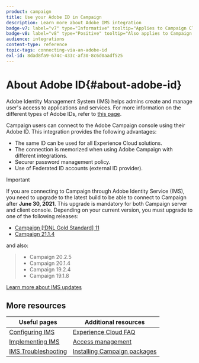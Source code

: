 ```yaml
---
product: campaign
title: Use your Adobe ID in Campaign
description: Learn more about Adobe IMS integration
badge-v7: label="v7" type="Informative" tooltip="Applies to Campaign Classic v7"
badge-v8: label="v8" type="Positive" tooltip="Also applies to Campaign v8"
audience: integrations
content-type: reference
topic-tags: connecting-via-an-adobe-id
exl-id: 8dad8fa9-674c-433c-af30-8c6d0aadf525
---
```

# About Adobe ID{#about-adobe-id}

Adobe Identity Management System (IMS) helps admins create and manage user's access to applications and services. For more information on the different types of Adobe IDs, refer to [this page](https://helpx.adobe.com/enterprise/using/identity.html).

Campaign users can connect to the Adobe Campaign console using their Adobe ID. This integration provides the following advantages:

* The same ID can be used for all Experience Cloud solutions.
* The connection is memorized when using Adobe Campaign with different integrations.
* Securer password management policy.
* Use of Federated ID accounts (external ID provider).


>[!IMPORTANT]
>
>If you are connecting to Campaign through Adobe Identity Service (IMS), you need to upgrade to the latest build to be able to connect to Campaign after **June 30, 2021**. This upgrade is mandatory for both Campaign server and client console. Depending on your current version, you must upgrade to one of the following releases: 
>
> * [Campaign [!DNL Gold Standard] 11](../../rn/using/gold-standard.md)
> * [Campaign 21.1.4](../../rn/using/latest-release.md)

and also:

> * Campaign 20.2.5
> * Campaign 20.1.4
> * Campaign 19.2.4
> * Campaign 19.1.8
>
[Learn more about IMS updates](../../technotes/using/ims-updates.md)
>

## More resources

| Useful pages | Additional resources |
|---|---|
| [Configuring IMS](../../integrations/using/configuring-ims.md) | [Experience Cloud FAQ](https://experienceleague.adobe.com/docs/core-services/interface/manage-users-and-products/faq.html) |
| [Implementing IMS](../../integrations/using/implementing-ims.md) | [Access management](../../platform/using/access-management.md) |
| [IMS Troubleshooting](../../integrations/using/ims-troubleshooting.md) |  [Installing Campaign packages](../../installation/using/installing-campaign-standard-packages.md) |
